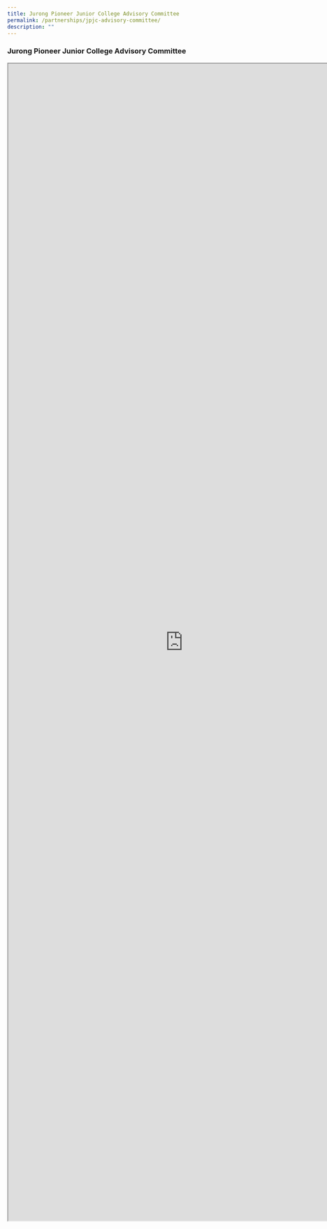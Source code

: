 ```yaml
---
title: Jurong Pioneer Junior College Advisory Committee
permalink: /partnerships/jpjc-advisory-committee/
description: ""
---
```

### **Jurong Pioneer Junior College Advisory Committee**

<iframe src="https://docs.google.com/document/d/e/2PACX-1vSEhI1CHZWCBBpMZJ7qjFHxbZ1ajUhMGonm5_0kRjBEwfw68Z0YIYxnKNVbhq2_d8XsJKPeefwqBTjT/pub?embedded=true" width=800px height=2650px scrolling="no"></iframe>